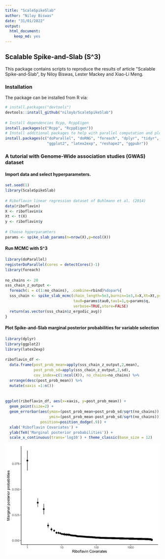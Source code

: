 ```yaml
---
title: "ScaleSpikeSlab"
author: "Niloy Biswas"
date: "31/01/2022"
output: 
  html_document: 
    keep_md: yes
---
```




## Scalable Spike-and-Slab (S^3)

This package contains scripts to reproduce the results of article 
"Scalable Spike-and-Slab", by Niloy Biswas, Lester Mackey and Xiao-Li Meng.

### Installation

The package can be installed from R via:


```r
# install.packages("devtools")
devtools::install_github("niloyb/ScaleSpikeSlab")

# Install dependencies Rcpp, RcppEigen
install.packages(c("Rcpp", "RcppEigen"))
# Install additional packages to help with parallel computation and plotting
install.packages(c("doParallel", "doRNG", "foreach", "dplyr", "tidyr", 
                   "ggplot2", "latex2exp", "reshape2", "ggpubr"))
```

### A tutorial with Genome-Wide association studies (GWAS) dataset

#### Import data and select hyperparameters. 

```r
set.seed(1)
library(ScaleSpikeSlab)

# Riboflavin linear regression dataset of Buhlmann et al. (2014) 
data(riboflavin)
X <- riboflavin$x
Xt <- t(X)
y <- riboflavin$y

# Choose hyperparamters
params <- spike_slab_params(n=nrow(X),p=ncol(X))
```
#### Run MCMC with S^3


```r
library(doParallel)
registerDoParallel(cores = detectCores()-1)
library(foreach)

no_chains <- 20
sss_chain_z_output <- 
  foreach(i = c(1:no_chains), .combine=rbind)%dopar%{
  sss_chain <- spike_slab_mcmc(chain_length=5e3,burnin=1e3,X=X,Xt=Xt,y=y,
                               tau0=params$tau0,tau1=1,q=params$q,
                               verbose=TRUE,store=FALSE)
  return(as.vector(sss_chain$z_ergodic_avg))
}
```
#### Plot Spike-and-Slab marginal posterior probabilities for variable selection 


```r
library(dplyr)
library(ggplot2)
library(latex2exp)

riboflavin_df <- 
  data.frame(post_prob_mean=apply(sss_chain_z_output,2,mean),
             post_prob_sd=apply(sss_chain_z_output,2,sd),
             cov_index=c(1:ncol(X)), no_chains=no_chains) %>%
  arrange(desc(post_prob_mean)) %>%
  mutate(xaxis =1:n())


ggplot(riboflavin_df, aes(x=xaxis, y=post_prob_mean)) + 
  geom_point(size=2) + 
  geom_errorbar(aes(ymax=(post_prob_mean+post_prob_sd/sqrt(no_chains)), 
                    ymin=(post_prob_mean-post_prob_sd/sqrt(no_chains))),
                position=position_dodge(.9)) +
  xlab('Riboflavin Covariates') + 
  ylab(TeX('Marginal posterior probabilities')) +
  scale_x_continuous(trans='log10') + theme_classic(base_size = 12)
```

![](README_files/figure-html/plot_sss-1.png)<!-- -->
